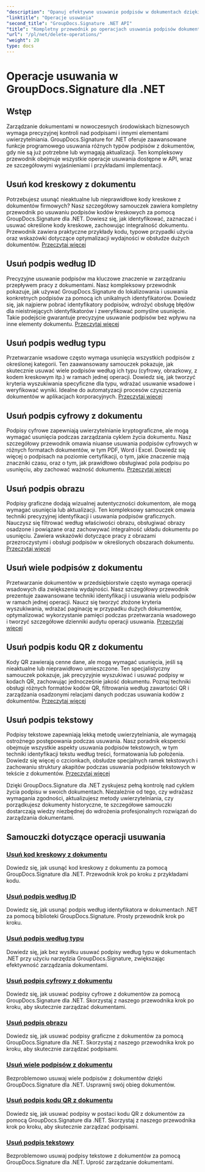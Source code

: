 ```yaml
---
"description": "Opanuj efektywne usuwanie podpisów w dokumentach dzięki GroupDocs.Signature dla .NET. Naucz się usuwać kody kreskowe, kody QR, podpisy cyfrowe, tekstowe i graficzne dzięki kompleksowym samouczkom krok po kroku."
"linktitle": "Operacje usuwania"
"second_title": "GroupDocs.Signature .NET API"
"title": "Kompletny przewodnik po operacjach usuwania podpisów dokumentów"
"url": "/pl/net/delete-operations/"
"weight": 20
type: docs
---
```

# Operacje usuwania w GroupDocs.Signature dla .NET

## Wstęp

Zarządzanie dokumentami w nowoczesnych środowiskach biznesowych wymaga precyzyjnej kontroli nad podpisami i innymi elementami uwierzytelniania. GroupDocs.Signature for .NET oferuje zaawansowane funkcje programowego usuwania różnych typów podpisów z dokumentów, gdy nie są już potrzebne lub wymagają aktualizacji. Ten kompleksowy przewodnik obejmuje wszystkie operacje usuwania dostępne w API, wraz ze szczegółowymi wyjaśnieniami i przykładami implementacji.

## Usuń kod kreskowy z dokumentu
Potrzebujesz usunąć nieaktualne lub nieprawidłowe kody kreskowe z dokumentów firmowych? Nasz szczegółowy samouczek zawiera kompletny przewodnik po usuwaniu podpisów kodów kreskowych za pomocą GroupDocs.Signature dla .NET. Dowiesz się, jak identyfikować, zaznaczać i usuwać określone kody kreskowe, zachowując integralność dokumentu. Przewodnik zawiera praktyczne przykłady kodu, typowe przypadki użycia oraz wskazówki dotyczące optymalizacji wydajności w obsłudze dużych dokumentów. [Przeczytaj więcej](./delete-barcode/)

## Usuń podpis według ID
Precyzyjne usuwanie podpisów ma kluczowe znaczenie w zarządzaniu przepływem pracy z dokumentami. Nasz kompleksowy przewodnik pokazuje, jak używać GroupDocs.Signature do lokalizowania i usuwania konkretnych podpisów za pomocą ich unikalnych identyfikatorów. Dowiedz się, jak najpierw pobrać identyfikatory podpisów, wdrożyć obsługę błędów dla nieistniejących identyfikatorów i zweryfikować pomyślne usunięcie. Takie podejście gwarantuje precyzyjne usuwanie podpisów bez wpływu na inne elementy dokumentu. [Przeczytaj więcej](./delete-signature-by-id/)

## Usuń podpis według typu
Przetwarzanie wsadowe często wymaga usunięcia wszystkich podpisów z określonej kategorii. Ten zaawansowany samouczek pokazuje, jak skutecznie usuwać wiele podpisów według ich typu (cyfrowy, obrazkowy, z kodem kreskowym itp.) w ramach jednej operacji. Dowiedz się, jak tworzyć kryteria wyszukiwania specyficzne dla typu, wdrażać usuwanie wsadowe i weryfikować wyniki. Idealne do automatyzacji procesów czyszczenia dokumentów w aplikacjach korporacyjnych. [Przeczytaj więcej](./delete-signature-by-type/)

## Usuń podpis cyfrowy z dokumentu
Podpisy cyfrowe zapewniają uwierzytelnianie kryptograficzne, ale mogą wymagać usunięcia podczas zarządzania cyklem życia dokumentu. Nasz szczegółowy przewodnik omawia niuanse usuwania podpisów cyfrowych w różnych formatach dokumentów, w tym PDF, Word i Excel. Dowiedz się więcej o podpisach na poziomie certyfikacji, o tym, jakie znaczenie mają znaczniki czasu, oraz o tym, jak prawidłowo obsługiwać pola podpisu po usunięciu, aby zachować ważność dokumentu. [Przeczytaj więcej](./delete-digital-signature/)

## Usuń podpis obrazu
Podpisy graficzne dodają wizualnej autentyczności dokumentom, ale mogą wymagać usunięcia lub aktualizacji. Ten kompleksowy samouczek omawia techniki precyzyjnej identyfikacji i usuwania podpisów graficznych. Nauczysz się filtrować według właściwości obrazu, obsługiwać obrazy osadzone i powiązane oraz zachowywać integralność układu dokumentu po usunięciu. Zawiera wskazówki dotyczące pracy z obrazami przezroczystymi i obsługi podpisów w określonych obszarach dokumentu. [Przeczytaj więcej](./delete-image-signature/)

## Usuń wiele podpisów z dokumentu
Przetwarzanie dokumentów w przedsiębiorstwie często wymaga operacji wsadowych dla zwiększenia wydajności. Nasz szczegółowy przewodnik prezentuje zaawansowane techniki identyfikacji i usuwania wielu podpisów w ramach jednej operacji. Naucz się tworzyć złożone kryteria wyszukiwania, wdrażać paginację w przypadku dużych dokumentów, optymalizować wykorzystanie pamięci podczas przetwarzania wsadowego i tworzyć szczegółowe dzienniki audytu operacji usuwania. [Przeczytaj więcej](./delete-multiple-signatures/)

## Usuń podpis kodu QR z dokumentu
Kody QR zawierają cenne dane, ale mogą wymagać usunięcia, jeśli są nieaktualne lub nieprawidłowo umieszczone. Ten specjalistyczny samouczek pokazuje, jak precyzyjnie wyszukiwać i usuwać podpisy w kodach QR, zachowując jednocześnie jakość dokumentu. Poznaj techniki obsługi różnych formatów kodów QR, filtrowania według zawartości QR i zarządzania osadzonymi relacjami danych podczas usuwania kodów z dokumentów. [Przeczytaj więcej](./delete-qr-code-signature/)

## Usuń podpis tekstowy
Podpisy tekstowe zapewniają lekką metodę uwierzytelniania, ale wymagają ostrożnego postępowania podczas usuwania. Nasz poradnik ekspercki obejmuje wszystkie aspekty usuwania podpisów tekstowych, w tym techniki identyfikacji tekstu według treści, formatowania lub położenia. Dowiedz się więcej o czcionkach, obsłudze specjalnych ramek tekstowych i zachowaniu struktury akapitów podczas usuwania podpisów tekstowych w tekście z dokumentów. [Przeczytaj więcej](./delete-text-signature/)

Dzięki GroupDocs.Signature dla .NET zyskujesz pełną kontrolę nad cyklem życia podpisu w swoich dokumentach. Niezależnie od tego, czy wdrażasz wymagania zgodności, aktualizujesz metody uwierzytelniania, czy porządkujesz dokumenty historyczne, te szczegółowe samouczki dostarczają wiedzy niezbędnej do wdrożenia profesjonalnych rozwiązań do zarządzania dokumentami.

## Samouczki dotyczące operacji usuwania
### [Usuń kod kreskowy z dokumentu](./delete-barcode/)
Dowiedz się, jak usunąć kod kreskowy z dokumentu za pomocą GroupDocs.Signature dla .NET. Przewodnik krok po kroku z przykładami kodu.
### [Usuń podpis według ID](./delete-signature-by-id/)
Dowiedz się, jak usunąć podpis według identyfikatora w dokumentach .NET za pomocą biblioteki GroupDocs.Signature. Prosty przewodnik krok po kroku.
### [Usuń podpis według typu](./delete-signature-by-type/)
Dowiedz się, jak bez wysiłku usuwać podpisy według typu w dokumentach .NET przy użyciu narzędzia GroupDocs.Signature, zwiększając efektywność zarządzania dokumentami.
### [Usuń podpis cyfrowy z dokumentu](./delete-digital-signature/)
Dowiedz się, jak usuwać podpisy cyfrowe z dokumentów za pomocą GroupDocs.Signature dla .NET. Skorzystaj z naszego przewodnika krok po kroku, aby skutecznie zarządzać dokumentami.
### [Usuń podpis obrazu](./delete-image-signature/)
Dowiedz się, jak usuwać podpisy graficzne z dokumentów za pomocą GroupDocs.Signature dla .NET. Skorzystaj z naszego przewodnika krok po kroku, aby skutecznie zarządzać podpisami.
### [Usuń wiele podpisów z dokumentu](./delete-multiple-signatures/)
Bezproblemowo usuwaj wiele podpisów z dokumentów dzięki GroupDocs.Signature dla .NET. Usprawnij swój obieg dokumentów.
### [Usuń podpis kodu QR z dokumentu](./delete-qr-code-signature/)
Dowiedz się, jak usuwać podpisy w postaci kodu QR z dokumentów za pomocą GroupDocs.Signature dla .NET. Skorzystaj z naszego przewodnika krok po kroku, aby skutecznie zarządzać podpisami.
### [Usuń podpis tekstowy](./delete-text-signature/)
Bezproblemowo usuwaj podpisy tekstowe z dokumentów za pomocą GroupDocs.Signature dla .NET. Uprość zarządzanie dokumentami.